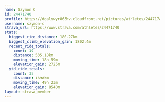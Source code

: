 ```yaml
---
name: Szymon C
id: 24471740
profile: https://dgalywyr863hv.cloudfront.net/pictures/athletes/24471740/7213253/3/large.jpg
username: szymon-c
strava_url: https://www.strava.com/athletes/24471740
stats:
  biggest_ride_distance: 180.27km
  biggest_climb_elevation_gain: 1802.4m
  recent_ride_totals:
    count: 10
    distance: 535.18km
    moving_time: 18h 59m
    elevation_gain: 2725m
  ytd_ride_totals:
    count: 35
    distance: 1398km
    moving_time: 49h 23m
    elevation_gain: 8540m
layout: strava_member
--- 
```

